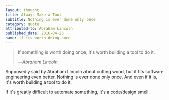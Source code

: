 ```yaml
---
layout: thought
title: Always Make a Tool
subtitle: Nothing is ever done only once
category: quote
attributed-to: Abraham Lincoln
published_date: 2016-04-23
name: if-its-worth-doing-once
---
```

> If something is worth doing once, it's worth building a tool to do it.
>
> &mdash;<cite>Abraham Lincoln</cite>

Supposedly said by Abraham Lincoln about cutting wood, but it fits software
engineering even better. Nothing is ever done only once. And even if it is,
it's worth building a tool to do it.

If it's greatly difficult to automate something, it's a code/design smell.


